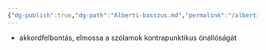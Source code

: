 ```yaml
---
{"dg-publish":true,"dg-path":"Alberti-basszus.md","permalink":"/alberti-basszus/"}
---
```


- akkordfelbontás, elmossa a szólamok kontrapunktikus önállóságát